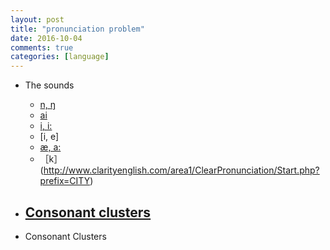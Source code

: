 ```yaml
---
layout: post
title: "pronunciation problem"
date: 2016-10-04
comments: true
categories: [language]
---
```


* The sounds
  - [n, ŋ](http://www.bbc.co.uk/learningenglish/english/features/pronunciation/otherconst3)
  - [ai](http://www.bbc.co.uk/learningenglish/english/features/pronunciation/diphthongs3)
  - [i, i:](http://www.clarityenglish.com/area1/ClearPronunciation/Start.php?prefix=CITY)
  - [i, e]
  - [æ, a:](http://www.clarityenglish.com/area1/ClearPronunciation/Start.php?prefix=CITY)
  - ［k］(http://www.clarityenglish.com/area1/ClearPronunciation/Start.php?prefix=CITY)
  
* [Consonant clusters](http://www.clarityenglish.com/area1/ClearPronunciation2/Start.php?prefix=CITY)
  - 

* Consonant Clusters

